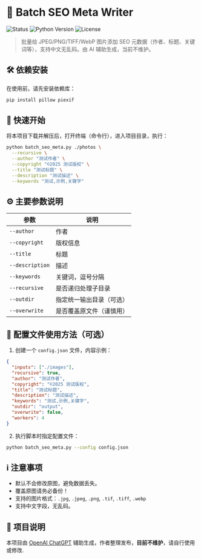 # 📸 Batch SEO Meta Writer

![Status](https://img.shields.io/badge/status-not%20maintained-lightgrey)
![Python Version](https://img.shields.io/badge/python-3.8%2B-green)
![License](https://img.shields.io/badge/license-MIT-blue)

> 批量给 JPEG/PNG/TIFF/WebP 图片添加 SEO 元数据（作者、标题、关键词等），支持中文无乱码。由 AI 辅助生成，当前不维护。


## 🛠 依赖安装

在使用前，请先安装依赖库：

```bash
pip install pillow piexif
```

## 🚀 快速开始

将本项目下载并解压后，打开终端（命令行），进入项目目录，执行：

```bash
python batch_seo_meta.py ./photos \
  --recursive \
  --author "测试作者" \
  --copyright "©2025 测试版权" \
  --title "测试标题" \
  --description "测试描述" \
  --keywords "测试,示例,关键字"
```

## ⚙️ 主要参数说明

| 参数           | 说明                     |
|----------------|--------------------------|
| `--author`     | 作者                     |
| `--copyright`  | 版权信息                 |
| `--title`      | 标题                     |
| `--description`| 描述                     |
| `--keywords`   | 关键词，逗号分隔         |
| `--recursive`  | 是否递归处理子目录       |
| `--outdir`     | 指定统一输出目录（可选） |
| `--overwrite`  | 是否覆盖原文件（谨慎用） |

## 📄 配置文件使用方法（可选）

1. 创建一个 `config.json` 文件，内容示例：

```json
{
  "inputs": ["./images"],
  "recursive": true,
  "author": "测试作者",
  "copyright": "©2025 测试版权",
  "title": "测试标题",
  "description": "测试描述",
  "keywords": "测试,示例,关键字",
  "outdir": "output",
  "overwrite": false,
  "workers": 4
}
```

2. 执行脚本时指定配置文件：

```bash
python batch_seo_meta.py --config config.json
```

## ℹ️ 注意事项

- 默认不会修改原图，避免数据丢失。  
- 覆盖原图请务必备份！  
- 支持的图片格式：`.jpg`, `.jpeg`, `.png`, `.tif`, `.tiff`, `.webp`  
- 支持中文字段，无乱码。  

## 📌 项目说明

本项目由 [OpenAI ChatGPT](https://openai.com/chatgpt) 辅助生成，作者整理发布，**目前不维护**，请自行使用或修改.
